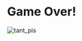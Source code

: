 # Game Over!
![tant_pis](https://eupi.uca.fr/medias/photo/ltvideoeupi_1616055883104-png?ID_FICHE=283)